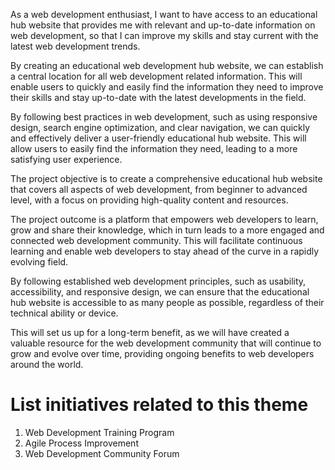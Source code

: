 As a web development enthusiast, I want to have access to an educational hub website that provides me with relevant and up-to-date information on web development, so that I can improve my skills and stay current with the latest web development trends.

By creating an educational web development hub website, we can establish a central location for all web development related information. This will enable users to quickly and easily find the information they need to improve their skills and stay up-to-date with the latest developments in the field.

By following best practices in web development, such as using responsive design, search engine optimization, and clear navigation, we can quickly and effectively deliver a user-friendly educational hub website. This will allow users to easily find the information they need, leading to a more satisfying user experience.

The project objective is to create a comprehensive educational hub website that covers all aspects of web development, from beginner to advanced level, with a focus on providing high-quality content and resources.

The project outcome is a platform that empowers web developers to learn, grow and share their knowledge, which in turn leads to a more engaged and connected web development community. This will facilitate continuous learning and enable web developers to stay ahead of the curve in a rapidly evolving field.

By following established web development principles, such as usability, accessibility, and responsive design, we can ensure that the educational hub website is accessible to as many people as possible, regardless of their technical ability or device.

This will set us up for a long-term benefit, as we will have created a valuable resource for the web development community that will continue to grow and evolve over time, providing ongoing benefits to web developers around the world.

# List initiatives related to this theme
1. Web Development Training Program
2. Agile Process Improvement
3. Web Development Community Forum
